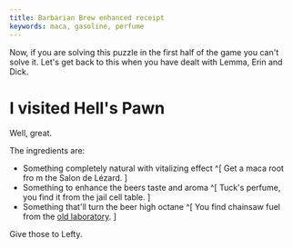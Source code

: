 ```yaml
---
title: Barbarian Brew enhanced receipt
keywords: maca, gasoline, perfume
---
```


Now, if you are solving this puzzle in the first half of the game you can't solve it. Let's get back to this when you have dealt with Lemma, Erin and Dick.

# I visited Hell's Pawn
Well, great. 

The ingredients are:
 * Something completely natural with vitalizing effect ^[ Get a maca root fro m the Salon de Lézard. ]
 * Something to enhance the beers taste and aroma ^[ Tuck's perfume, you find it from the jail cell table. ]
 * Something that'll turn the beer high octane ^[ You find chainsaw fuel from the [old laboratory](/080-old-lab/010-back.md). ]

Give those to Lefty.
